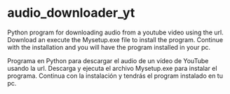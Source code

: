 # audio_downloader_yt
Python program for downloading audio from a youtube video using the url.
Download an execute the Mysetup.exe file to install the program. Continue with the installation and you will have the program installed in your pc.

Programa en Python para descargar el audio de un vídeo de YouTube usando la url.
Descarga y ejecuta el archivo Mysetup.exe para instalar el programa. Continua con la instalación y tendrás el program instalado en tu pc.
